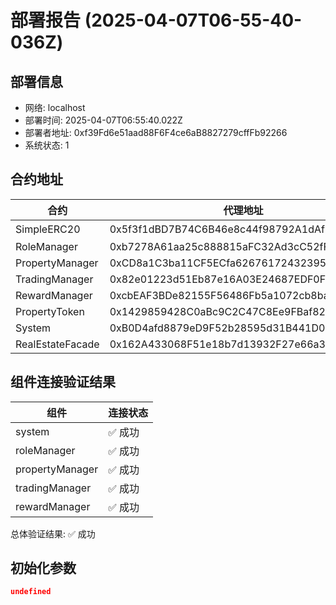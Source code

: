 # 部署报告 (2025-04-07T06-55-40-036Z)

## 部署信息
- 网络: localhost
- 部署时间: 2025-04-07T06:55:40.022Z
- 部署者地址: 0xf39Fd6e51aad88F6F4ce6aB8827279cffFb92266
- 系统状态: 1

## 合约地址

| 合约 | 代理地址 | 实现地址 |
|------|----------|----------|
| SimpleERC20 | 0x5f3f1dBD7B74C6B46e8c44f98792A1dAf8d69154 | 非代理合约 |
| RoleManager | 0xb7278A61aa25c888815aFC32Ad3cC52fF24fE575 | 0x0165878A594ca255338adfa4d48449f69242Eb8F |
| PropertyManager | 0xCD8a1C3ba11CF5ECfa6267617243239504a98d90 | 0x2279B7A0a67DB372996a5FaB50D91eAA73d2eBe6 |
| TradingManager | 0x82e01223d51Eb87e16A03E24687EDF0F294da6f1 | 0x610178dA211FEF7D417bC0e6FeD39F05609AD788 |
| RewardManager | 0xcbEAF3BDe82155F56486Fb5a1072cb8baAf547cc | 0x9A9f2CCfdE556A7E9Ff0848998Aa4a0CFD8863AE |
| PropertyToken | 0x1429859428C0aBc9C2C47C8Ee9FBaf82cFA0F20f | 0x3Aa5ebB10DC797CAC828524e59A333d0A371443c |
| System | 0xB0D4afd8879eD9F52b28595d31B441D079B2Ca07 | 0x59b670e9fA9D0A427751Af201D676719a970857b |
| RealEstateFacade | 0x162A433068F51e18b7d13932F27e66a3f99E6890 | 0x322813Fd9A801c5507c9de605d63CEA4f2CE6c44 |

## 组件连接验证结果

| 组件 | 连接状态 |
|------|----------|
| system | ✅ 成功 |
| roleManager | ✅ 成功 |
| propertyManager | ✅ 成功 |
| tradingManager | ✅ 成功 |
| rewardManager | ✅ 成功 |

总体验证结果: ✅ 成功

## 初始化参数

```json
undefined
```
